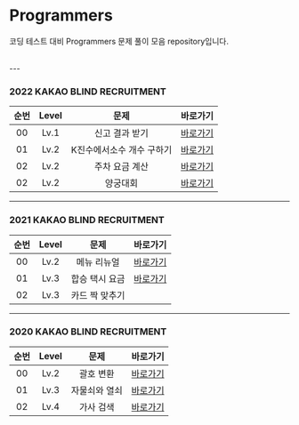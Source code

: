 # Programmers
코딩 테스트 대비 Programmers 문제 풀이 모음 repository입니다.

<br>
---

### 2022 KAKAO BLIND RECRUITMENT
| 순번 | Level | 문제                | 바로가기 |
| :--: | :-----: | :-----------------: | :-------:|
| 00 | Lv.1 | 신고 결과 받기 | [바로가기](%EC%8B%A0%EA%B3%A0%EA%B2%B0%EA%B3%BC%EB%B0%9B%EA%B8%B0.py)|
| 01 | Lv.2 | K진수에서소수 개수 구하기 | [바로가기](k%EC%A7%84%EC%88%98%EC%97%90%EC%84%9C%EC%86%8C%EC%88%98%EA%B0%9C%EC%88%98%EA%B5%AC%ED%95%98%EA%B8%B0.py) |
| 02 | Lv.2 | 주차 요금 계산 | [바로가기](주차요금계산.py)  |
| 02 | Lv.2 | 양궁대회 | [바로가기](양궁대회.py) |
---

### 2021 KAKAO BLIND RECRUITMENT
| 순번 | Level | 문제                | 바로가기 |
| :--: | :-----: | :-----------------: | :-------:|
| 00 | Lv.2 | 메뉴 리뉴얼 |[바로가기](%EB%A9%94%EB%89%B4%EB%A6%AC%EB%89%B4%EC%96%BC.py)|
| 01 | Lv.3 | 합승 택시 요금 | [바로가기](%ED%95%A9%EC%8A%B9%ED%83%9D%EC%8B%9C%EC%9A%94%EA%B8%88.py)
| 02 | Lv.3 | 카드 짝 맞추기 |     |
---

### 2020 KAKAO BLIND RECRUITMENT
| 순번 | Level  | 문제                | 바로가기 |
| :--: | :-----: | :-----------------: | :-------:|
| 00 | Lv.2 | 괄호 변환 | [바로가기](%EA%B0%80%EC%82%AC%EA%B2%80%EC%83%89.py)|
| 01 | Lv.3 | 자물쇠와 열쇠 | [바로가기](%EC%9E%90%EB%AC%BC%EC%87%A0%EC%99%80%EC%97%B4%EC%87%A0.py)
| 02 | Lv.4 | 가사 검색 | [바로가기](%EA%B0%80%EC%82%AC%EA%B2%80%EC%83%89.py)
